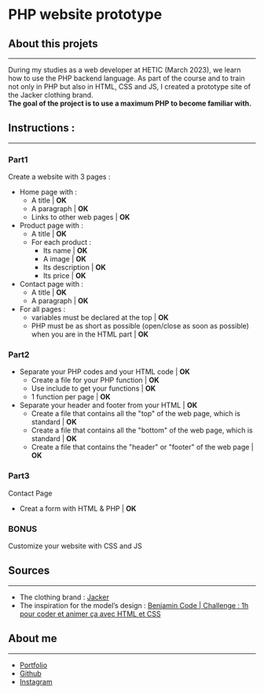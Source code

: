 # PHP website prototype

## About this projets
---
During my studies as a web developer at HETIC (March 2023), we learn how to use the PHP backend language.
As part of the course and to train not only in PHP but also in HTML, CSS and JS, I created a prototype site of the Jacker clothing brand.  
**The goal of the project is to use a maximum PHP to become familiar with.**

## Instructions :
---
### Part1
Create a website with 3 pages :
- Home page with :
    - A title | **OK**
    - A paragraph | **OK**
    - Links to other web pages | **OK**
- Product page with :
    - A title | **OK**
    - For each product :
        - Its name | **OK**
        - A image | **OK**
        - Its description | **OK**
        - Its price | **OK**
- Contact page with :
    - A title | **OK**
    - A paragraph | **OK**
- For all pages :
    - variables must be declared at the top | **OK**
    - PHP must be as short as possible (open/close as soon as possible) when you are in the HTML part | **OK**

### Part2
- Separate your PHP codes and your HTML code | **OK**
    - Create a file for your PHP function | **OK**
    - Use include to get your functions | **OK**
    - 1 function per page | **OK**
- Separate your header and footer from your HTML | **OK**
    - Create a file that contains all the "top" of the web page, which is standard | **OK**
    - Create a file that contains all the "bottom" of the web page, which is standard  | **OK**
    - Create a file that contains the "header" or "footer" of the web page | **OK**

### Part3
Contact Page
- Creat a form with HTML & PHP | **OK**

### BONUS
Customize your website with CSS and JS

## Sources
---
- The clothing brand : [Jacker]()
- The inspiration for the model’s design : [Benjamin Code | Challenge : 1h pour coder et animer ça avec HTML et CSS](https://www.youtube.com/watch?v=F7-ERpRj3z8)

## About me
------
- [Portfolio](http://www.benjaminschinkel.com)
- [Github](https://github.com/LeBenjos)
- [Instagram](https://www.instagram.com/benjaminschinkel01/)